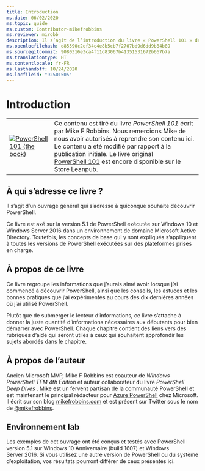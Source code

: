 ```yaml
---
title: Introduction
ms.date: 06/02/2020
ms.topic: guide
ms.custom: Contributor-mikefrobbins
ms.reviewer: mirobb
description: Il s’agit de l’introduction du livre « PowerShell 101 » de Mike F. Robbins.
ms.openlocfilehash: d85590c2ef34c4e8b5cb7f2707bd9d6dd9b84b89
ms.sourcegitcommit: 9080316e3ca4f11d83067b41351531672b667b7a
ms.translationtype: HT
ms.contentlocale: fr-FR
ms.lasthandoff: 10/24/2020
ms.locfileid: "92501505"
---
```

# <a name="introduction"></a>Introduction

<table>
  <tr><td>
  <a href="https://leanpub.com/powershell101">
  <img src="media/powershell101-150x194.png" alt="PowerShell 101 (the book)" />
  </a>
  </td>
  <td colspan=2>
Ce contenu est tiré du livre <em>PowerShell 101</em> écrit par Mike F Robbins. Nous remercions Mike de nous avoir autorisés à reprendre son contenu ici. Le contenu a été modifié par rapport à la publication initiale. Le livre original <a href="https://leanpub.com/powershell101">PowerShell 101</a> est encore disponible sur le Store Leanpub.
  </td></tr>
</table>

## <a name="who-is-this-book-for"></a>À qui s’adresse ce livre ?

Il s’agit d’un ouvrage général qui s’adresse à quiconque souhaite découvrir PowerShell.

Ce livre est axé sur la version 5.1 de PowerShell exécutée sur Windows 10 et Windows Server 2016 dans un environnement de domaine Microsoft Active Directory. Toutefois, les concepts de base qui y sont expliqués s’appliquent à toutes les versions de PowerShell exécutées sur des plateformes prises en charge.

## <a name="about-this-book"></a>À propos de ce livre

Ce livre regroupe les informations que j’aurais aimé avoir lorsque j’ai commencé à découvrir PowerShell, ainsi que les conseils, les astuces et les bonnes pratiques que j’ai expérimentés au cours des dix dernières années où j’ai utilisé PowerShell.

Plutôt que de submerger le lecteur d’informations, ce livre s’attache à donner la juste quantité d’informations nécessaires aux débutants pour bien démarrer avec PowerShell. Chaque chapitre contient des liens vers des rubriques d’aide qui seront utiles à ceux qui souhaitent approfondir les sujets abordés dans le chapitre.

## <a name="about-the-author"></a>À propos de l’auteur

Ancien Microsoft MVP, Mike F Robbins est coauteur de _Windows PowerShell TFM 4th Edition_ et auteur collaborateur du livre _PowerShell Deep Dives_ . Mike est un fervent partisan de la communauté PowerShell et est maintenant le principal rédacteur pour [Azure PowerShell][] chez Microsoft. Il écrit sur son blog [mikefrobbins.com][] et est présent sur Twitter sous le nom de [@mikefrobbins][].

## <a name="lab-environment"></a>Environnement lab

Les exemples de cet ouvrage ont été conçus et testés avec PowerShell version 5.1 sur Windows 10 Anniversaire (build 1607) et Windows Server 2016. Si vous utilisez une autre version de PowerShell ou du système d’exploitation, vos résultats pourront différer de ceux présentés ici.

<!-- link references -->
[@mikefrobbins]: https://twitter.com/mikefrobbins
[mikefrobbins.com]: http://mikefrobbins.com/
[PowerShell 101]: https://leanpub.com/powershell101
[Azure PowerShell]: /powershell/azure

